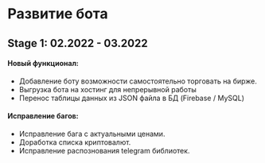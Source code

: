 # Развитие бота


## Stage 1: 02.2022 - 03.2022

#### Новый функционал:
  - Добавление боту возможности самостоятельно торговать на бирже.
  - Выгрузка бота на хостинг для непрерывной работы
  - Перенос таблицы данных из JSON файла в БД (Firebase / MySQL)

#### Исправление багов:
  - Исправление бага с актуальными ценами.
  - Доработка списка криптовалют.
  - Исправление распознования telegram библиотек.
